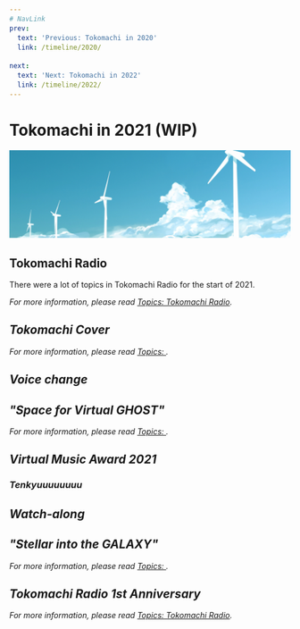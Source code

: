 ```yaml
---
# NavLink
prev:
  text: 'Previous: Tokomachi in 2020'
  link: /timeline/2020/

next:
  text: 'Next: Tokomachi in 2022'
  link: /timeline/2022/
---
```


# Tokomachi in 2021 (WIP)

![top](./top_03.jpg)

## Tokomachi Radio

There were a lot of topics in Tokomachi Radio for the start of 2021.

_For more information, please read [<i class="fa-solid fa-microphone-lines" /> Topics: Tokomachi Radio](/topics/tokomachi_radio_s01/)._

## Tokomachi Cover

_For more information, please read [<i class="fa-solid fa-microphone-lines" /> Topics: ](/topics//)._

## Voice change

## "Space for Virtual GHOST"

_For more information, please read [<i class="fa-solid fa-microphone-lines" /> Topics: ](/topics//)._

## Virtual Music Award 2021

### Tenkyuuuuuuuu

## Watch-along

## "Stellar into the GALAXY"

_For more information, please read [<i class="fa-solid fa-microphone-lines" /> Topics: ](/topics//)._

## Tokomachi Radio 1st Anniversary

_For more information, please read [<i class="fa-solid fa-microphone-lines" /> Topics: Tokomachi Radio](/topics/tokomachi_radio_s01/)._
